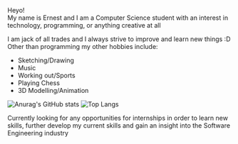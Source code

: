 Heyo!  
My name is Ernest and I am a Computer Science student with an interest in technology, programming, or anything creative at all  

I am jack of all trades and I always strive to improve and learn new things :D  
Other than programming my other hobbies include:  
- Sketching/Drawing
- Music
- Working out/Sports
- Playing Chess
- 3D Modelling/Animation

![Anurag's GitHub stats](https://github-readme-stats.vercel.app/api?username=Ernest326&show_icons=true&theme=radical)
![Top Langs](https://github-readme-stats.vercel.app/api/top-langs/?username=Ernest326&layout=compact&theme=radical)

Currently looking for any opportunities for internships in order to learn new skills, further develop my current skills and gain an insight into the Software Engineering industry

<!--
<img src=https://niamhshaw.ie/wp-content/uploads/2021/05/Patreon-Button.png href=https://www.patreon.com/Ernest326></img>
-->

<!--
**Ernest326/Ernest326** is a ✨ _special_ ✨ repository because its `README.md` (this file) appears on your GitHub profile.

Here are some ideas to get you started:

- 🔭 I’m currently working on ...
- 🌱 I’m currently learning ...
- 👯 I’m looking to collaborate on ...
- 🤔 I’m looking for help with ...
- 💬 Ask me about ...
- 📫 How to reach me: ...
- 😄 Pronouns: ...
- ⚡ Fun fact: ...
-->
